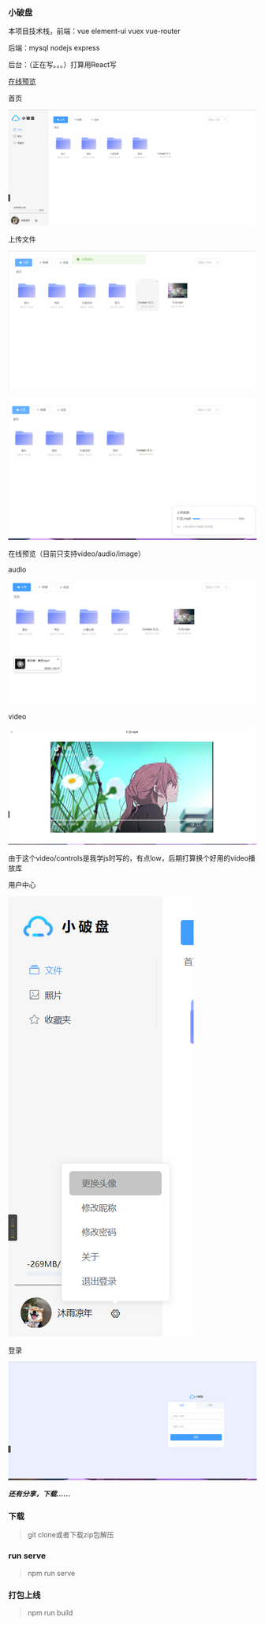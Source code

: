 ### 小破盘

本项目技术栈，前端：vue element-ui vuex vue-router

后端：mysql nodejs express 

后台：（正在写。。。）打算用React写

[在线预览](http://drive.xiezy.top)

首页

![](.\images\image-20220419093325699.png)

上传文件

![image-20220419093505424](.\images\image-20220419093505424.png)

![image-20220419093511967](.\images\image-20220419093511967.png)

在线预览（目前只支持video/audio/image）

audio

![image-20220419093628996](.\images\image-20220419093628996.png)

video

![](.\images\image-20220419093648800.png)

由于这个video/controls是我学js时写的，有点low，后期打算换个好用的video播放库

用户中心

![image-20220419093936891](.\images\image-20220419093936891.png)



登录

![image-20220419094009592](.\images\image-20220419094009592.png)

***还有分享，下载......***

### 下载

> git clone或者下载zip包解压

### run serve

> npm run serve

### 打包上线
> npm run build
